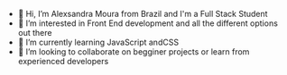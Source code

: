 - 👋 Hi, I’m Alexsandra Moura from Brazil and I'm a Full Stack Student
- 👀 I’m interested in Front End development and all the different options out there
- 🌱 I’m currently learning JavaScript andCSS
- 💞️ I’m looking to collaborate on begginer projects or learn from experienced developers
<!---
alexamoura/alexamoura is a ✨ special ✨ repository because its `README.md` (this file) appears on your GitHub profile.
You can click the Preview link to take a look at your changes.
--->

